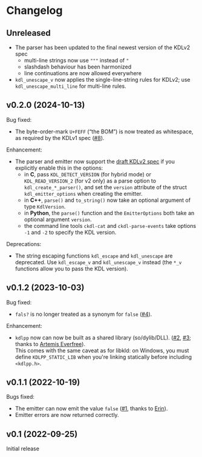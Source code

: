 # Changelog

## Unreleased

- The parser has been updated to the final newest version of the KDLv2 spec
  * multi-line strings now use `"""` instead of `"`
  * slashdash behaviour has been harmonized
  * line continuations are now allowed everywhere
- `kdl_unescape_v` now applies the single-line-string rules for KDLv2; use
  `kdl_unescape_multi_line` for multi-line rules.

## v0.2.0 (2024-10-13)

Bug fixed:

 - The byte-order-mark `U+FEFF` (“the BOM”) is now treated as whitespace, as required by the KDLv1 spec ([#8]).

Enhancement:

 - The parser and emitter now support the [draft KDLv2 spec][kdl2-pr] if you explicitly enable this in the options:
   * in __C__, pass `KDL_DETECT_VERSION` (for hybrid mode) or `KDL_READ_VERSION_2` (for v2 only) as a parse option to `kdl_create_*_parser()`, and set the `version` attribute of the struct `kdl_emitter_options` when creating the emitter.
   * in __C++__, `parse()` and `to_string()` now take an optional argument of type `KdlVersion`.
   * in __Python__, the `parse()` function and the `EmitterOptions` both take an optional argument `version`.
   * the command line tools `ckdl-cat` and `ckdl-parse-events` take options `-1` and `-2` to specify the KDL version.

Deprecations:

 - The string escaping functions `kdl_escape` and `kdl_unescape` are deprecated. Use `kdl_escape_v` and `kdl_unescape_v` instead (the   `*_v` functions allow you to pass the KDL version).

[#8]: https://github.com/tjol/ckdl/issues/8
[kdl2-pr]: https://github.com/kdl-org/kdl/pull/286

## v0.1.2 (2023-10-03)

Bug fixed:

 - `fals?` is no longer treated as a synonym for `false` ([#4]).

Enhancement:

 - `kdlpp` now can now be built as a shared library (so/dylib/DLL). ([#2], [#3]; thanks to [Artemis Everfree][@faithanalog]).  
   This comes with the same caveat as for libkld: on Windows, you must define `KDLPP_STATIC_LIB` when you're linking statically before including `<kdlpp.h>`.

[#2]: https://github.com/tjol/ckdl/pull/2
[#3]: https://github.com/tjol/ckdl/pull/3
[#4]: https://github.com/tjol/ckdl/pull/4
[@faithanalog]: https://github.com/faithanalog

## v0.1.1 (2022-10-19)

Bugs fixed:

 - The emitter can now emit the value `false` ([#1], thanks to [Erin][@erincandescent]).
 - Emitter errors are now returned correctly.

[#1]: https://github.com/tjol/ckdl/issues/1
[@erincandescent]: https://github.com/erincandescent

## v0.1 (2022-09-25)

Initial release